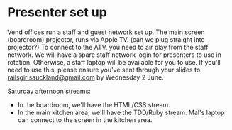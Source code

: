 Presenter set up
================

Vend offices run a staff and guest network set up. 
The main screen (boardroom) projector, runs via Apple TV. (can we plug straight into projector?)
To connect to the ATV, you need to air play from the staff network. We will have a spare staff network login for presenters to use in rotation. Otherwise, a staff laptop will be available for you to use. If you'll need to use this, please ensure you've sent through your slides to railsgirlsauckland@gmail.com by Wednesday 2 June.

Saturday afternoon streams:

- In the boardroom, we'll have the HTML/CSS stream.
- In the main kitchen area, we'll have the TDD/Ruby stream. Mal's laptop can connect to the screen in the kitchen area.
